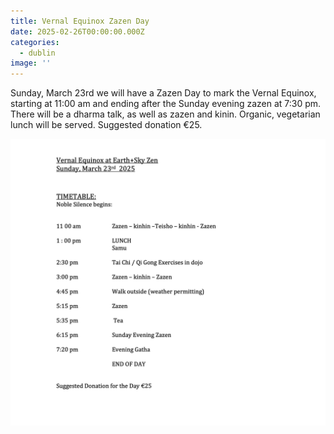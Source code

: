 ```yaml
---
title: Vernal Equinox Zazen Day
date: 2025-02-26T00:00:00.000Z
categories:
  - dublin
image: ''
---
```


Sunday, March 23rd we will have a Zazen Day to mark the Vernal Equinox, starting at 11:00 am and ending after the Sunday evening zazen at 7:30 pm. There will be a dharma talk, as well as zazen and kinin. Organic, vegetarian lunch will be served. Suggested donation €25.

![](</img/Timetable Vernal Equinox 2025.jpg>)
